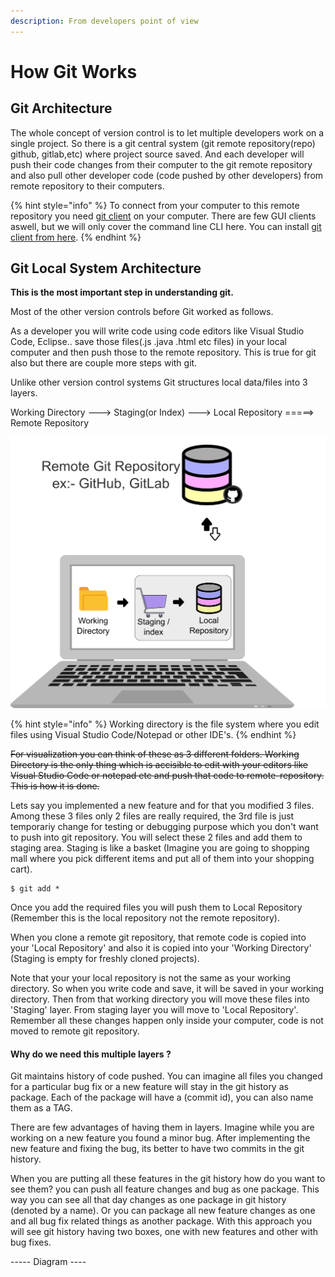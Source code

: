 ```yaml
---
description: From developers point of view
---
```


# How Git Works

## Git Architecture

The whole concept of version control is to let multiple developers work on a single project. So there is a git central system \(git remote repository\(repo\) github, gitlab,etc\) where project source saved. And each developer will push their code changes from their computer to the git remote repository and also pull other developer code \(code pushed by other developers\) from remote repository to their  computers.

{% hint style="info" %}
 To connect from your computer to this remote repository you need [git client](https://github.com/git-guides/install-git) on your computer. There are few GUI clients aswell, but we will only cover the command line CLI here. You can install [git client from here](https://github.com/git-guides/install-git).
{% endhint %}

## Git Local System Architecture

**This is the most important step in understanding git.**

Most of the other version controls before Git worked as follows.

As a developer you will write code using code editors like Visual Studio Code, Eclipse.. save those files\(.js .java .html etc files\)  in your local computer and then push those to the remote repository. This is true for git also but there are couple more steps with git.

Unlike other version control systems Git structures local data/files into 3 layers. 

Working Directory  ---&gt;    Staging\(or Index\)   ---&gt;   Local Repository  =====&gt; Remote Repository

![](../.gitbook/assets/main-architecture4.png)



{% hint style="info" %}
Working directory is the file system where you edit files using Visual Studio Code/Notepad or other IDE's.
{% endhint %}



~~For visualization you can think of these as 3 different folders. Working Directory is the only thing which is accisible to edit with your editors like Visual Studio Code or notepad etc and push that code to remote-repository. This is how it is done.~~

Lets say you implemented a new feature and for that you modified 3 files. Among these 3 files only 2 files are really required, the 3rd file is just temporariy change for testing or debugging purpose which you don't want to push into git repository. You will select these 2 files and add them to staging area. Staging is like a basket \(Imagine you are going to shopping mall where you pick different items and put all of them into your shopping cart\). 

```
$ git add *
```

Once you add the required files you will push them to Local Repository \(Remember this is the local repository not the remote repository\).

When you clone a remote git repository, that remote code is copied into your 'Local Repository' and also it is copied into your 'Working Directory' \(Staging is empty for freshly cloned projects\).

Note that your your local repository is not the same as your working directory. So when you write code and save, it will be saved in your working directory. Then from that working directory you will move these files into 'Staging' layer. From staging layer you will move to 'Local Repository'. Remember all these changes happen only inside your computer, code is not moved to remote git repository.

#### Why do we need this multiple layers ?

Git maintains history of code pushed. You can imagine all files you changed for a particular bug fix or a new feature will stay in the git history as package. Each of the package will have a \(commit id\), you can also name them as a TAG.

There are few advantages of having them in layers. Imagine while you are working on a new feature you found a minor bug. After implementing the new feature and fixing the bug, its better to have two commits in the git history.

 When you are putting all these features in the git history how do you want to see them? you can push all feature changes and bug as one package. This way you can see all that day changes as one package in git history \(denoted by a name\). Or you can package all new feature changes as one and all bug fix related things as another package. With this approach you will see git history having two boxes, one with new features and other with bug fixes.

----- Diagram ----







